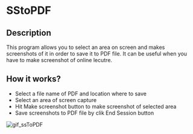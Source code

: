 # SStoPDF

## Description
This program allows you to select an area on screen and makes screenshots of it in order to save it to PDF file. It can be useful when you have to make screenshot of online lecutre.

## How it works?

* Select a file name of PDF and location where to save
* Select an area of screen capture
* Hit Make screenshot button to make screenshot of selected area
* Save screenshots to PDF file by clik End Session button


![gif_ssToPDF](https://user-images.githubusercontent.com/61982713/147781149-d3f906c6-6646-4728-b907-dab8bbce0d73.gif)
